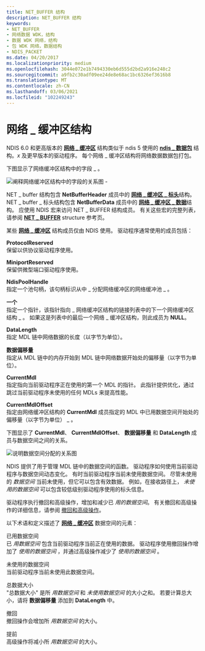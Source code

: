 ```yaml
---
title: NET_BUFFER 结构
description: NET_BUFFER 结构
keywords:
- NET_BUFFER
- 网络数据 WDK，结构
- 数据 WDK 网络，结构
- 包 WDK 网络，数据结构
- NDIS_PACKET
ms.date: 04/20/2017
ms.localizationpriority: medium
ms.openlocfilehash: 3044e072e1b7494330eb6d555d2bd2a916e248c2
ms.sourcegitcommit: a9fb2c30adf09ee24de8e68ac1bc6326ef3616b8
ms.translationtype: MT
ms.contentlocale: zh-CN
ms.lasthandoff: 03/06/2021
ms.locfileid: "102249243"
---
```

# <a name="net_buffer-structure"></a>网络 \_ 缓冲区结构





NDIS 6.0 和更高版本的 [**网络 \_ 缓冲区**](/windows-hardware/drivers/ddi/nbl/ns-nbl-net_buffer) 结构类似于 ndis 5 使用的 [**ndis \_ 数据包**](/previous-versions/windows/hardware/network/ff557086(v=vs.85)) 结构。*x* 及更早版本的驱动程序。 每个网络 \_ 缓冲区结构将网络数据数据包打包。

下图显示了网络缓冲区结构中的字段 \_ 。

![阐释网络缓冲区结构中的字段的关系图 \-](images/netbuffer.png)

NET \_ buffer 结构包含 **NetBufferHeader** 成员中的 [**网络 \_ 缓冲区 \_ 标头**](/windows-hardware/drivers/ddi/nbl/ns-nbl-net_buffer_header)结构。 NET \_ buffer \_ 标头结构包含 **NetBufferData** 成员中的 [**网络 \_ 缓冲区 \_ 数据**](/windows-hardware/drivers/ddi/nbl/ns-nbl-net_buffer_data)结构。 应使用 NDIS 宏来访问 NET \_ BUFFER 结构成员。 有关这些宏的完整列表，请参阅 [**NET \_ BUFFER**](/windows-hardware/drivers/ddi/nbl/ns-nbl-net_buffer) structure 参考页。

某些 [**网络 \_ 缓冲区**](/windows-hardware/drivers/ddi/nbl/ns-nbl-net_buffer) 结构成员仅由 NDIS 使用。 驱动程序通常使用的成员包括：

<a href="" id="protocolreserved"></a>**ProtocolReserved**  
保留以供协议驱动程序使用。

<a href="" id="miniportreserved"></a>**MiniportReserved**  
保留供微型端口驱动程序使用。

<a href="" id="ndispoolhandle"></a>**NdisPoolHandle**  
指定一个池句柄，该句柄标识从中 \_ 分配网络缓冲区的网络缓冲池 \_ 。

<a href="" id="next"></a>**一个**  
指定一个指针，该指针指向 \_ 网络缓冲区结构的链接列表中的下一个网络缓冲区结构 \_ 。 如果这是列表中的最后一个网络 \_ 缓冲区结构，则此成员为 **NULL**。

<a href="" id="datalength"></a>**DataLength**  
指定 MDL 链中网络数据的长度（以字节为单位）。

<a href="" id="dataoffset"></a>**数据偏移量**  
指定从 MDL 链中的内存开始到 MDL 链中网络数据开始处的偏移量（以字节为单位）。

<a href="" id="currentmdl"></a>**CurrentMdl**  
指定指向当前驱动程序正在使用的第一个 MDL 的指针。 此指针提供优化，通过跳过当前驱动程序未使用的任何 MDLs 来提高性能。

<a href="" id="currentmdloffset"></a>**CurrentMdlOffset**  
指定由网络缓冲区结构的 **CurrentMdl** 成员指定的 MDL 中已用数据空间开始处的偏移量（以字节为单位） \_ 。

下图显示了 **CurrentMdl**、 **CurrentMdlOffset**、 **数据偏移量** 和 **DataLength** 成员与数据空间之间的关系。

![说明数据空间分配的关系图](images/netbufferdata-wmdl.png)

NDIS 提供了用于管理 MDL 链中的数据空间的函数。 驱动程序如何使用当前驱动程序与数据空间动态变化。 有时当前驱动程序当前未使用数据空间。 尽管未使用的 *数据空间* 当前未使用，但它可以包含有效数据。 例如，在接收路径上， *未使用的数据空间* 可以包含较低级别驱动程序使用的标头信息。

驱动程序执行撤回和高级操作，增加和减少已 *用的数据空间*。 有关撤回和高级操作的详细信息，请参阅 [撤回和高级操作](retreat-and-advance-operations.md)。

以下术语和定义描述了 [**网络 \_ 缓冲区**](/windows-hardware/drivers/ddi/nbl/ns-nbl-net_buffer) 数据空间的元素：

<a href="" id="used-data-space"></a>已用数据空间  
已 *用数据空间* 包含当前驱动程序当前正在使用的数据。 驱动程序使用撤回操作增加了 *使用的数据空间* ，并通过高级操作减少了 *使用的数据空间* 。

<a href="" id="unused-data-space"></a>未使用的数据空间  
当前驱动程序当前未使用此数据空间。

<a href="" id="total-data-size"></a>总数据大小  
"总数据大小" 是所 *用数据空间* 和 *未使用数据空间* 的大小之和。 若要计算总大小，请将 **数据偏移量** 添加到 **DataLength** 中。

<a href="" id="retreat"></a>撤回  
撤回操作会增加所 *用数据空间* 的大小。

<a href="" id="advance"></a>提前  
高级操作将减小所 *用数据空间* 的大小。

 

